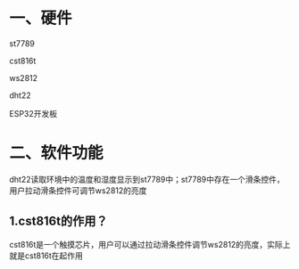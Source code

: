 # 一、硬件

st7789

cst816t

ws2812

dht22

ESP32开发板


# 二、软件功能

dht22读取环境中的温度和湿度显示到st7789中；st7789中存在一个滑条控件，用户拉动滑条控件可调节ws2812的亮度

## 1.cst816t的作用？
cst816t是一个触摸芯片，用户可以通过拉动滑条控件调节ws2812的亮度，实际上就是cst816t在起作用
